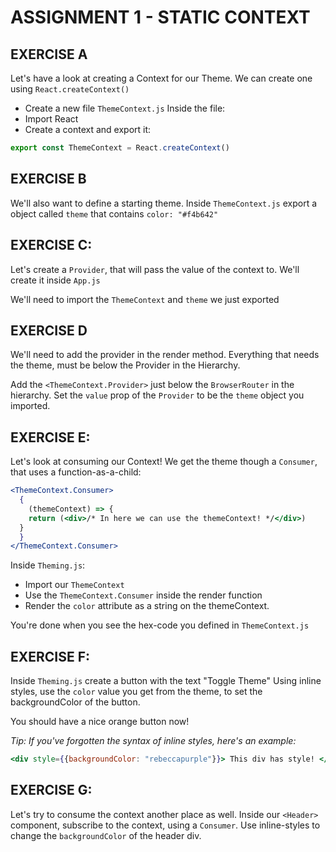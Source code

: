 # ASSIGNMENT 1 - STATIC CONTEXT

## EXERCISE A
Let's have a look at creating a Context for our Theme.
We can create one using `React.createContext()`

  - Create a new file `ThemeContext.js`
Inside the file:
  - Import React
  - Create a context and export it:

```js
export const ThemeContext = React.createContext()
```

## EXERCISE B
We'll also want to define a starting theme.
Inside `ThemeContext.js` export a object called `theme`
that contains `color: "#f4b642"`

## EXERCISE C:
Let's create a `Provider`, that will pass the value of the context
to. We'll create it inside `App.js`

We'll need to import the `ThemeContext` and `theme` we just exported

## EXERCISE D
We'll need to add the provider in the render method.
Everything that needs the theme, must be below the Provider in the Hierarchy.

Add the `<ThemeContext.Provider>` just below the `BrowserRouter` in the hierarchy.
Set the `value` prop of the `Provider` to be the `theme` object you imported.

## EXERCISE E:
Let's look at consuming our Context!
We get the theme though a `Consumer`, that uses a function-as-a-child:
```jsx harmony
<ThemeContext.Consumer>
  {
    (themeContext) => {
    return (<div>/* In here we can use the themeContext! */</div>)
  }
  }
</ThemeContext.Consumer>
```
Inside `Theming.js`:

- Import our `ThemeContext`
- Use the `ThemeContext.Consumer` inside the render function
- Render the `color` attribute as a string on the themeContext.

You're done when you see the hex-code you defined in `ThemeContext.js`

## EXERCISE F:
Inside `Theming.js` create a button with the text "Toggle Theme"
Using inline styles, use the `color` value you get from the theme, to
set the backgroundColor of the button.

You should have a nice orange button now!

*Tip: If you've forgotten the syntax of inline styles, here's an example:*
```jsx harmony
<div style={{backgroundColor: "rebeccapurple"}}> This div has style! </div>
```

## EXERCISE G:
Let's try to consume the context another place as well.
Inside our `<Header>` component, subscribe to the context, using
a `Consumer`.
Use inline-styles to change the `backgroundColor` of the header div.
